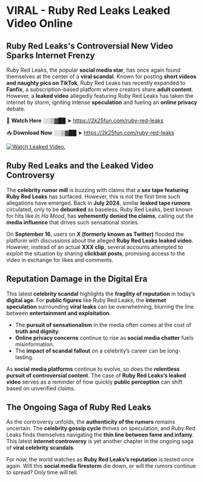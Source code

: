 # VIRAL - Ruby Red Leaks Leaked Video Online

## **Ruby Red Leaks's Controversial New Video Sparks Internet Frenzy**  

Ruby Red Leaks, the popular **social media star**, has once again found themselves at the center of a **viral scandal**. Known for posting **short videos and naughty pics on TikTok**, Ruby Red Leaks has recently expanded to **Fanfix**, a subscription-based platform where creators share **adult content**. However, a **leaked video** allegedly featuring Ruby Red Leaks has taken the internet by storm, igniting intense **speculation** and fueling an **online privacy** debate.  

🔴 **Watch Here** ░░▒▓██ ➤ https://2k25fun.com/ruby-red-leaks  

📥 **Download Now** ░░▒▓██ ➤ https://2k25fun.com/ruby-red-leaks  

[![Watch Leaked Video.](https://miro.medium.com/v2/resize:fit:828/format:webp/1*cilzJN44JGOrTw9NJCrNHA.gif "Watch Leaked Video")](https://2k25fun.com/ruby-red-leaks)

## **Ruby Red Leaks and the Leaked Video Controversy**  

The **celebrity rumor mill** is buzzing with claims that a **sex tape featuring Ruby Red Leaks** has surfaced. However, this is not the first time such allegations have emerged. Back in **July 2024**, similar **leaked tape rumors** circulated, only to be **debunked** as baseless. Ruby Red Leaks, best known for hits like *In Ha Mood*, has **vehemently denied the claims**, calling out the **media influence** that drives such sensational stories.  

On **September 16**, users on **X (formerly known as Twitter)** flooded the platform with discussions about the alleged **Ruby Red Leaks leaked video**. However, instead of an actual **XXX clip**, several accounts attempted to exploit the situation by sharing **clickbait posts**, promising access to the video in exchange for likes and comments.  

## **Reputation Damage in the Digital Era**  

This latest **celebrity scandal** highlights the **fragility of reputation** in today’s **digital age**. For **public figures** like Ruby Red Leaks, the **internet speculation** surrounding **viral leaks** can be overwhelming, blurring the line between **entertainment and exploitation**.  

- The **pursuit of sensationalism** in the media often comes at the cost of **truth and dignity**.  
- **Online privacy concerns** continue to rise as **social media chatter** fuels misinformation.  
- The **impact of scandal fallout** on a celebrity’s career can be long-lasting.  

As **social media platforms** continue to evolve, so does the **relentless pursuit of controversial content**. The case of **Ruby Red Leaks’s leaked video** serves as a reminder of how quickly **public perception** can shift based on unverified claims.  

## **The Ongoing Saga of Ruby Red Leaks**  

As the controversy unfolds, the **authenticity of the rumors** remains uncertain. The **celebrity gossip cycle** thrives on speculation, and Ruby Red Leaks finds themselves navigating the **thin line between fame and infamy**. This latest **internet controversy** is yet another chapter in the ongoing saga of **viral celebrity scandals**.  

For now, the world watches as **Ruby Red Leaks’s reputation** is tested once again. Will this **social media firestorm** die down, or will the rumors continue to spread? Only time will tell.